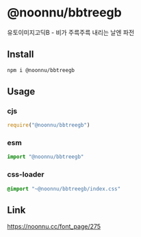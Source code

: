 # @noonnu/bbtreegb
유토이미지고딕B - 비가 주륵주륵 내리는 날엔 파전

## Install
```sh
npm i @noonnu/bbtreegb
```
## Usage
### cjs
```js
require("@noonnu/bbtreegb")
```
### esm
```js
import "@noonnu/bbtreegb"
```
### css-loader
```css
@import "~@noonnu/bbtreegb/index.css"
```

## Link
https://noonnu.cc/font_page/275